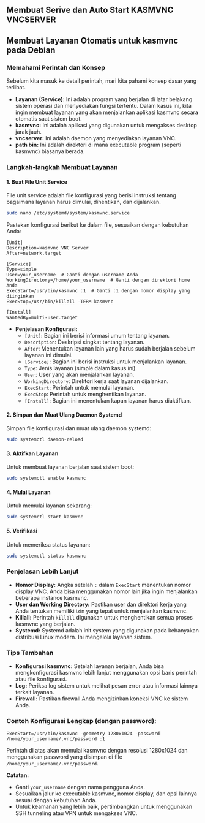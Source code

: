 ## Membuat Serive dan Auto Start KASMVNC VNCSERVER
## Membuat Layanan Otomatis untuk kasmvnc pada Debian

### Memahami Perintah dan Konsep
Sebelum kita masuk ke detail perintah, mari kita pahami konsep dasar yang terlibat.

* **Layanan (Service):** Ini adalah program yang berjalan di latar belakang sistem operasi dan menyediakan fungsi tertentu. Dalam kasus ini, kita ingin membuat layanan yang akan menjalankan aplikasi kasmvnc secara otomatis saat sistem boot.
* **kasmvnc:** Ini adalah aplikasi yang digunakan untuk mengakses desktop jarak jauh.
* **vncserver:** Ini adalah daemon yang menyediakan layanan VNC.
* **path bin:** Ini adalah direktori di mana executable program (seperti kasmvnc) biasanya berada.

### Langkah-langkah Membuat Layanan

#### 1. **Buat File Unit Service**
File unit service adalah file konfigurasi yang berisi instruksi tentang bagaimana layanan harus dimulai, dihentikan, dan dijalankan.

```bash
sudo nano /etc/systemd/system/kasmvnc.service
```

Pastekan konfigurasi berikut ke dalam file, sesuaikan dengan kebutuhan Anda:

```
[Unit]
Description=kasmvnc VNC Server
After=network.target

[Service]
Type=simple
User=your_username  # Ganti dengan username Anda
WorkingDirectory=/home/your_username  # Ganti dengan direktori home Anda
ExecStart=/usr/bin/kasmvnc :1  # Ganti :1 dengan nomor display yang diinginkan
ExecStop=/usr/bin/killall -TERM kasmvnc

[Install]
WantedBy=multi-user.target
```

* **Penjelasan Konfigurasi:**
  * `[Unit]`: Bagian ini berisi informasi umum tentang layanan.
  * `Description`: Deskripsi singkat tentang layanan.
  * `After`: Menentukan layanan lain yang harus sudah berjalan sebelum layanan ini dimulai.
  * `[Service]`: Bagian ini berisi instruksi untuk menjalankan layanan.
  * `Type`: Jenis layanan (simple dalam kasus ini).
  * `User`: User yang akan menjalankan layanan.
  * `WorkingDirectory`: Direktori kerja saat layanan dijalankan.
  * `ExecStart`: Perintah untuk memulai layanan.
  * `ExecStop`: Perintah untuk menghentikan layanan.
  * `[Install]`: Bagian ini menentukan kapan layanan harus diaktifkan.

#### 2. **Simpan dan Muat Ulang Daemon Systemd**
Simpan file konfigurasi dan muat ulang daemon systemd:

```bash
sudo systemctl daemon-reload
```

#### 3. **Aktifkan Layanan**
Untuk membuat layanan berjalan saat sistem boot:

```bash
sudo systemctl enable kasmvnc
```

#### 4. **Mulai Layanan**
Untuk memulai layanan sekarang:

```bash
sudo systemctl start kasmvnc
```

#### 5. **Verifikasi**
Untuk memeriksa status layanan:

```bash
sudo systemctl status kasmvnc
```

### Penjelasan Lebih Lanjut
* **Nomor Display:** Angka setelah `:` dalam `ExecStart` menentukan nomor display VNC. Anda bisa menggunakan nomor lain jika ingin menjalankan beberapa instance kasmvnc.
* **User dan Working Directory:** Pastikan user dan direktori kerja yang Anda tentukan memiliki izin yang tepat untuk menjalankan kasmvnc.
* **Killall:** Perintah `killall` digunakan untuk menghentikan semua proses kasmvnc yang berjalan.
* **Systemd:** Systemd adalah init system yang digunakan pada kebanyakan distribusi Linux modern. Ini mengelola layanan sistem.

### Tips Tambahan
* **Konfigurasi kasmvnc:** Setelah layanan berjalan, Anda bisa mengkonfigurasi kasmvnc lebih lanjut menggunakan opsi baris perintah atau file konfigurasi.
* **Log:** Periksa log sistem untuk melihat pesan error atau informasi lainnya terkait layanan.
* **Firewall:** Pastikan firewall Anda mengizinkan koneksi VNC ke sistem Anda.

### Contoh Konfigurasi Lengkap (dengan password):
```
ExecStart=/usr/bin/kasmvnc -geometry 1280x1024 -password /home/your_username/.vnc/password :1
```
Perintah di atas akan memulai kasmvnc dengan resolusi 1280x1024 dan menggunakan password yang disimpan di file `/home/your_username/.vnc/password`.

**Catatan:**
* Ganti `your_username` dengan nama pengguna Anda.
* Sesuaikan jalur ke executable kasmvnc, nomor display, dan opsi lainnya sesuai dengan kebutuhan Anda.
* Untuk keamanan yang lebih baik, pertimbangkan untuk menggunakan SSH tunneling atau VPN untuk mengakses VNC.

